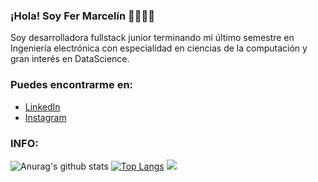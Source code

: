 ### ¡Hola! Soy Fer Marcelín 👋👩🏻‍💻
Soy desarrolladora  fullstack junior terminando mi último semestre en Ingeniería electrónica con especialidad en ciencias de la computación y gran interés en DataScience.

### Puedes encontrarme en:
- [LinkedIn](https://www.linkedin.com/in/fernanda-marcelín)
- [Instagram](https://www.instagram.com/marcelinfer/)

### INFO:
![Anurag's github stats](https://github-readme-stats.vercel.app/api?username=FerMarcelin&show_icons=true&theme=radical)
[![Top Langs](https://github-readme-stats.vercel.app/api/top-langs/?username=FerMarcelin&layout=compact)](https://github.com/anuraghazra/github-readme-stats)
![](https://komarev.com/ghpvc/?username=FerMarcelin)
<!--
**FerMarcelin/FerMarcelin** is a ✨ _special_ ✨ repository because its `README.md` (this file) appears on your GitHub profile.

Here are some ideas to get you started:

- 🔭 I’m currently working on ...
- 🌱 I’m currently learning ...
- 👯 I’m looking to collaborate on ...
- 🤔 I’m looking for help with ...
- 💬 Ask me about ...
- 📫 How to reach me: ...
- 😄 Pronouns: ...
- ⚡ Fun fact: ...
-->
